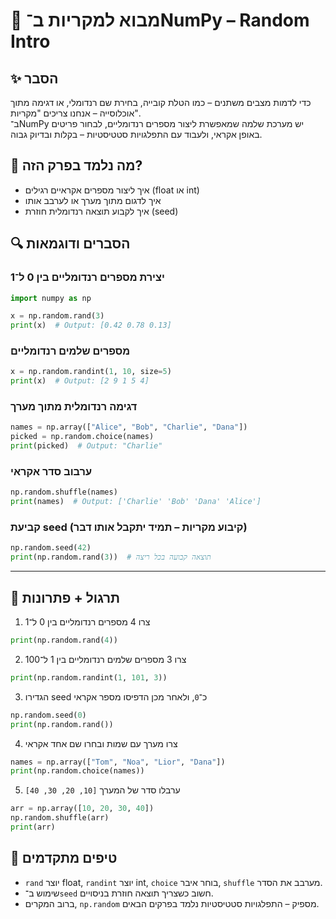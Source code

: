 # 📘 מבוא למקריות ב־NumPy – Random Intro

## ✨ הסבר

כדי לדמות מצבים משתנים – כמו הטלת קובייה, בחירת שם רנדומלי, או דגימה מתוך אוכלוסייה – אנחנו צריכים "מקריות".  
ב־NumPy יש מערכת שלמה שמאפשרת ליצור מספרים רנדומליים, לבחור פריטים באופן אקראי, ולעבוד עם התפלגויות סטטיסטיות – בקלות ובדיוק גבוה.

## 🧠 מה נלמד בפרק הזה?
- איך ליצור מספרים אקראיים רגילים (float או int)
- איך לדגום מתוך מערך או לערבב אותו
- איך לקבוע תוצאה רנדומלית חוזרת (seed)

## 🔍 הסברים ודוגמאות

### יצירת מספרים רנדומליים בין 0 ל־1
```python
import numpy as np

x = np.random.rand(3)
print(x)  # Output: [0.42 0.78 0.13]
```

### מספרים שלמים רנדומליים
```python
x = np.random.randint(1, 10, size=5)
print(x)  # Output: [2 9 1 5 4]
```

### דגימה רנדומלית מתוך מערך
```python
names = np.array(["Alice", "Bob", "Charlie", "Dana"])
picked = np.random.choice(names)
print(picked)  # Output: "Charlie"
```

### ערבוב סדר אקראי
```python
np.random.shuffle(names)
print(names)  # Output: ['Charlie' 'Bob' 'Dana' 'Alice']
```

### קביעת seed (קיבוע מקריות – תמיד יתקבל אותו דבר)
```python
np.random.seed(42)
print(np.random.rand(3))  # תוצאה קבועה בכל ריצה
```

---

## 🧪 תרגול + פתרונות

1. צרו 4 מספרים רנדומליים בין 0 ל־1
```python
print(np.random.rand(4))
```

2. צרו 3 מספרים שלמים רנדומליים בין 1 ל־100
```python
print(np.random.randint(1, 101, 3))
```

3. הגדירו seed כ־`0`, ולאחר מכן הדפיסו מספר אקראי
```python
np.random.seed(0)
print(np.random.rand())
```

4. צרו מערך עם שמות ובחרו שם אחד אקראי
```python
names = np.array(["Tom", "Noa", "Lior", "Dana"])
print(np.random.choice(names))
```

5. ערבלו סדר של המערך `[10, 20, 30, 40]`
```python
arr = np.array([10, 20, 30, 40])
np.random.shuffle(arr)
print(arr)
```

## 💬 טיפים מתקדמים

* `rand` יוצר float, `randint` יוצר int, `choice` בוחר איבר, `shuffle` מערבב את הסדר.
* שימוש ב־`seed` חשוב כשצריך תוצאה חוזרת בניסויים.
* ברוב המקרים, `np.random` מספיק – התפלגויות סטטיסטיות נלמד בפרקים הבאים.


